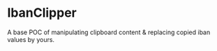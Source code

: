 # IbanClipper
A base POC of manipulating clipboard content &amp; replacing copied iban values by yours.
